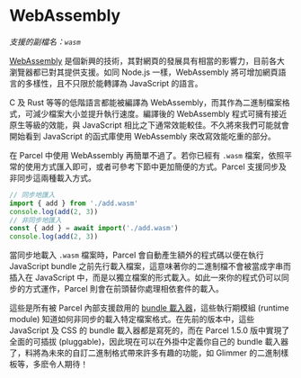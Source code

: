 # WebAssembly

_支援的副檔名：`wasm`_

[WebAssembly](https://webassembly.org) 是個新興的技術，其對網頁的發展具有相當的影響力，目前各大瀏覽器都已對其提供支援。如同 Node.js 一樣，WebAssembly 將可增加網頁語言的多樣性，且不只限於能轉譯為 JavaScript 的語言。

C 及 Rust 等等的低階語言都能被編譯為 WebAssembly，而其作為二進制檔案格式，可減少檔案大小並提升執行速度。編譯後的 WebAssembly 程式可擁有接近原生等級的效能，與 JavaScript 相比之下通常效能較佳。不久將來我們可能就會開始看到 JavaScript 的函式庫使用 WebAssembly 來改寫效能吃重的部分。

在 Parcel 中使用 WebAssembly 再簡單不過了。若你已經有 `.wasm` 檔案，依照平常的使用方式匯入即可，或者可參考下節中更加簡便的方式。Parcel 支援同步及非同步這兩種載入方式。

```javascript
// 同步地匯入
import { add } from './add.wasm'
console.log(add(2, 3))
// 非同步地匯入
const { add } = await import('./add.wasm')
console.log(add(2, 3))
```

當同步地載入 `.wasm` 檔案時，Parcel 會自動產生額外的程式碼以便在執行 JavaScript bundle 之前先行載入檔案，這意味著你的二進制檔不會被當成字串而插入在 JavaScript 中，而是以獨立檔案的形式載入。如此一來你的程式仍可以同步的方式運作，Parcel 則會在前頭替你處理相依套件的載入。

這些是所有被 Parcel 內部支援啟用的 [bundle 載入器](https://github.com/parcel-bundler/parcel/pull/565)，這些執行期模組 \(runtime module\) 知道如何非同步的載入特定檔案格式。在先前的版本中，這些 JavaScript 及 CSS 的 bundle 載入器都是寫死的，而在 Parcel 1.5.0 版中實現了全面的可插拔 \(pluggable\)，因此現在可以在外掛中定義你自己的 bundle 載入器了，料將為未來的自訂二進制格式帶來許多有趣的功能，如 Glimmer 的二進制樣板等，多麽令人期待！

